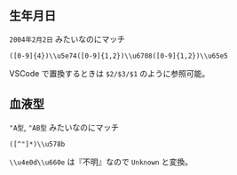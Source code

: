 ## 生年月日

`2004年2月2日` みたいなのにマッチ

```
([0-9]{4})\\u5e74([0-9]{1,2})\\u6708([0-9]{1,2})\\u65e5
```

VSCode で置換するときは `$2/$3/$1` のように参照可能。

## 血液型

`"A型`, `"AB型` みたいなのにマッチ

```
([^"]*)\\u578b
```

`\\u4e0d\\u660e` は『不明』なので `Unknown` と変換。
